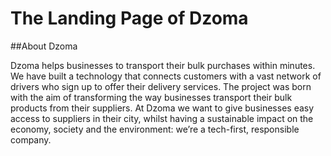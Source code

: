 # The Landing Page of Dzoma



##About Dzoma

Dzoma helps businesses to transport their bulk purchases within minutes. We have built a technology that connects customers with a vast network of drivers who sign up to offer their delivery services. The project was born with the aim of transforming the way businesses transport their bulk products from their suppliers. At Dzoma we want to give businesses easy access to suppliers in their city, whilst having a sustainable impact on the economy, society and the environment: we’re a tech-first, responsible company.
